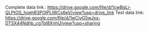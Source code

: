 Complete data link :
https://drive.google.com/file/d/1cwBgLi-QLPtOS_hoehR3POlPLlWCs6eV/view?usp=drive_link 
Test data link:
https://drive.google.com/file/d/1wCjvG5wJxs-DTSX44Ndhb_cg7bI8XnhU/view?usp=sharing 
